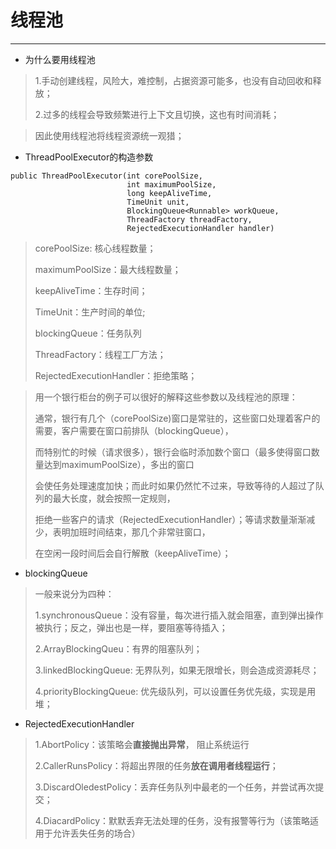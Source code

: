  # 线程池
 
----------
- 为什么要用线程池
>
> 1.手动创建线程，风险大，难控制，占据资源可能多，也没有自动回收和释放；
> 
> 2.过多的线程会导致频繁进行上下文且切换，这也有时间消耗；
> 

> 因此使用线程池将线程资源统一观猎；

- ThreadPoolExecutor的构造参数
> 
> 
    public ThreadPoolExecutor(int corePoolSize,
                              int maximumPoolSize,
                              long keepAliveTime,
                              TimeUnit unit,
                              BlockingQueue<Runnable> workQueue,
                              ThreadFactory threadFactory,
                              RejectedExecutionHandler handler)
>
> corePoolSize: 核心线程数量；
> 
> maximumPoolSize：最大线程数量；
> 
> keepAliveTime：生存时间；
> 
> TimeUnit：生产时间的单位;
> 
> blockingQueue：任务队列
> 
> ThreadFactory：线程工厂方法；
> 
> RejectedExecutionHandler：拒绝策略；
> 
> 
 
> 用一个银行柜台的例子可以很好的解释这些参数以及线程池的原理：
> 
> 通常，银行有几个（corePoolSize)窗口是常驻的，这些窗口处理着客户的需要，客户需要在窗口前排队（blockingQueue），
> 
> 而特别忙的时候（请求很多），银行会临时添加数个窗口（最多使得窗口数量达到maximumPoolSize），多出的窗口
> 
> 会使任务处理速度加快；而此时如果仍然忙不过来，导致等待的人超过了队列的最大长度，就会按照一定规则，
> 
> 拒绝一些客户的请求（RejectedExecutionHandler）；等请求数量渐渐减少，表明加班时间结束，那几个非常驻窗口，
> 
> 在空闲一段时间后会自行解散（keepAliveTime）；
> 
- blockingQueue
>
> 一般来说分为四种：
> 
> 1.synchronousQueue：没有容量，每次进行插入就会阻塞，直到弹出操作被执行；反之，弹出也是一样，要阻塞等待插入；
> 
> 2.ArrayBlockingQueu：有界的阻塞队列；
> 
> 3.linkedBlockingQueue: 无界队列，如果无限增长，则会造成资源耗尽；
> 
> 4.priorityBlockingQueue: 优先级队列，可以设置任务优先级，实现是用堆；
> 
- RejectedExecutionHandler
>
> 1.AbortPolicy：该策略会**直接抛出异常**， 阻止系统运行
> 
> 2.CallerRunsPolicy：将超出界限的任务**放在调用者线程运行**；
> 
> 3.DiscardOledestPolicy：丢弃任务队列中最老的一个任务，并尝试再次提交；
> 
> 4.DiacardPolicy：默默丢弃无法处理的任务，没有报警等行为（该策略适用于允许丢失任务的场合）
> 
> 